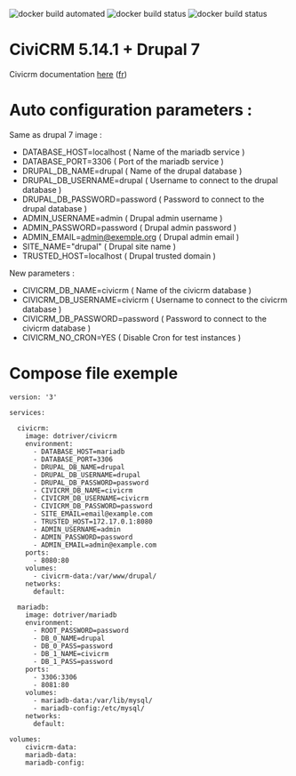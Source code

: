 ![docker build automated](https://img.shields.io/docker/cloud/automated/dotriver/civicrm)
![docker build status](https://img.shields.io/docker/cloud/build/dotriver/civicrm)
![docker build status](https://img.shields.io/docker/pulls/dotriver/civicrm)

# CiviCRM 5.14.1 + Drupal 7

Civicrm documentation [here](https://docs.civicrm.org/) ([fr](https://doc.symbiotic.coop/))

# Auto configuration parameters :

Same as drupal 7 image :

- DATABASE_HOST=localhost       ( Name of the mariadb service )
- DATABASE_PORT=3306            ( Port of the mariadb service )
- DRUPAL_DB_NAME=drupal         ( Name of the drupal database )
- DRUPAL_DB_USERNAME=drupal     ( Username to connect to the drupal database )
- DRUPAL_DB_PASSWORD=password   ( Password to connect to the drupal database )
- ADMIN_USERNAME=admin          ( Drupal admin username )
- ADMIN_PASSWORD=password       ( Drupal admin password )
- ADMIN_EMAIL=admin@exemple.org ( Drupal admin email )
- SITE_NAME="drupal"            ( Drupal site name )
- TRUSTED_HOST=localhost        ( Drupal trusted domain )

New parameters :

- CIVICRM_DB_NAME=civicrm       ( Name of the civicrm database )
- CIVICRM_DB_USERNAME=civicrm   ( Username to connect to the civicrm database )
- CIVICRM_DB_PASSWORD=password  ( Password to connect to the civicrm database )
- CIVICRM_NO_CRON=YES           ( Disable Cron for test instances )

# Compose file exemple

```
version: '3'

services:

  civicrm:
    image: dotriver/civicrm
    environment:
      - DATABASE_HOST=mariadb
      - DATABASE_PORT=3306
      - DRUPAL_DB_NAME=drupal
      - DRUPAL_DB_USERNAME=drupal
      - DRUPAL_DB_PASSWORD=password
      - CIVICRM_DB_NAME=civicrm
      - CIVICRM_DB_USERNAME=civicrm
      - CIVICRM_DB_PASSWORD=password
      - SITE_EMAIL=email@example.com
      - TRUSTED_HOST=172.17.0.1:8080
      - ADMIN_USERNAME=admin
      - ADMIN_PASSWORD=password
      - ADMIN_EMAIL=admin@example.com
    ports:
      - 8080:80
    volumes:
      - civicrm-data:/var/www/drupal/
    networks:
      default:
    
  mariadb:
    image: dotriver/mariadb
    environment:
      - ROOT_PASSWORD=password
      - DB_0_NAME=drupal
      - DB_0_PASS=password
      - DB_1_NAME=civicrm
      - DB_1_PASS=password
    ports:
      - 3306:3306
      - 8081:80
    volumes:
      - mariadb-data:/var/lib/mysql/
      - mariadb-config:/etc/mysql/
    networks:
      default:
    
volumes:
    civicrm-data:
    mariadb-data:
    mariadb-config:
    
```